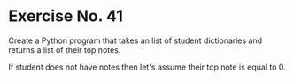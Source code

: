 # Exercise No. 41

Create a Python program that takes an list of student dictionaries and returns a list of their top notes. 

If student does not have notes then let's assume their top note is equal to 0.